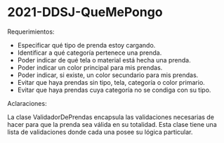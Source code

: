 # 2021-DDSJ-QueMePongo

Requerimientos:

- Especificar qué tipo de prenda estoy cargando.
- Identificar a qué categoría pertenece una prenda.
- Poder indicar de qué tela o material está hecha una prenda.
- Poder indicar un color principal para mis prendas.
- Poder indicar, si existe, un color secundario para mis prendas.
- Evitar que haya prendas sin tipo, tela, categoría o color primario.
- Evitar que haya prendas cuya categoría no se condiga con su tipo.

Aclaraciones:

La clase ValidadorDePrendas encapsula las validaciones necesarias de hacer para que la prenda sea válida en su totalidad. Esta clase tiene una lista de validaciones donde cada una posee su lógica particular.
